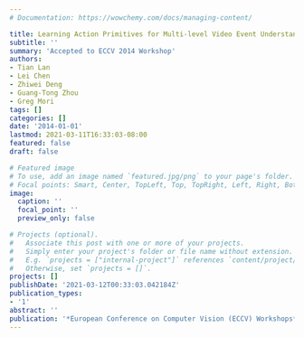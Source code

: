 ```yaml
---
# Documentation: https://wowchemy.com/docs/managing-content/

title: Learning Action Primitives for Multi-level Video Event Understanding
subtitle: ''
summary: 'Accepted to ECCV 2014 Workshop'
authors:
- Tian Lan
- Lei Chen
- Zhiwei Deng
- Guang-Tong Zhou
- Greg Mori
tags: []
categories: []
date: '2014-01-01'
lastmod: 2021-03-11T16:33:03-08:00
featured: false
draft: false

# Featured image
# To use, add an image named `featured.jpg/png` to your page's folder.
# Focal points: Smart, Center, TopLeft, Top, TopRight, Left, Right, BottomLeft, Bottom, BottomRight.
image:
  caption: ''
  focal_point: ''
  preview_only: false

# Projects (optional).
#   Associate this post with one or more of your projects.
#   Simply enter your project's folder or file name without extension.
#   E.g. `projects = ["internal-project"]` references `content/project/deep-learning/index.md`.
#   Otherwise, set `projects = []`.
projects: []
publishDate: '2021-03-12T00:33:03.042184Z'
publication_types:
- '1'
abstract: ''
publication: '*European Conference on Computer Vision (ECCV) Workshops*'
---
```

